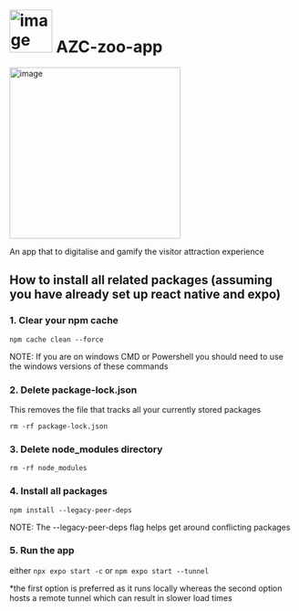 # <img src="https://github.com/user-attachments/assets/f2241c49-95c6-4013-987b-dd8d3e3bd41b" alt="image" width="75"/>  AZC-zoo-app

<img src="https://github.com/user-attachments/assets/c93d812d-c349-44d7-b9ae-d2ad5ee363ad" alt="image" width="300"/>


An app that to digitalise and gamify the visitor attraction experience

## How to install all related packages (assuming you have already set up react native and expo)

### 1. Clear your npm cache

`npm cache clean --force`

NOTE: If you are on windows CMD or Powershell you should need to use the windows versions of these commands

 ### 2. Delete package-lock.json
 This removes the file that tracks all your currently stored packages 
 
`rm -rf package-lock.json`

 ### 3. Delete node_modules directory

`rm -rf node_modules`

### 4. Install all packages 

`npm install --legacy-peer-deps`

NOTE: The --legacy-peer-deps flag helps get around conflicting packages

### 5. Run the app 

either `npx expo start -c` or `npm expo start --tunnel`

*the first option is preferred as it runs locally whereas the second option hosts a remote tunnel which can result in slower load times

